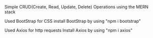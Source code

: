 Simple CRUD(Create, Read, Update, Delete) Operations using the MERN stack

Used BootStrap for CSS
install BootStrap by using "npm i bootstrap"

Used Axios for http requests 
Install Axios by using "npm i axios"

